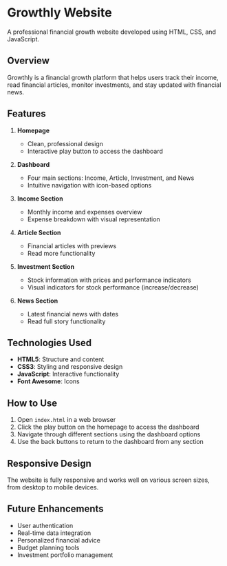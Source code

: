 # Growthly Website

A professional financial growth website developed using HTML, CSS, and JavaScript.

## Overview

Growthly is a financial growth platform that helps users track their income, read financial articles, monitor investments, and stay updated with financial news.

## Features

1. **Homepage**
   - Clean, professional design
   - Interactive play button to access the dashboard

2. **Dashboard**
   - Four main sections: Income, Article, Investment, and News
   - Intuitive navigation with icon-based options

3. **Income Section**
   - Monthly income and expenses overview
   - Expense breakdown with visual representation

4. **Article Section**
   - Financial articles with previews
   - Read more functionality

5. **Investment Section**
   - Stock information with prices and performance indicators
   - Visual indicators for stock performance (increase/decrease)

6. **News Section**
   - Latest financial news with dates
   - Read full story functionality

## Technologies Used

- **HTML5**: Structure and content
- **CSS3**: Styling and responsive design
- **JavaScript**: Interactive functionality
- **Font Awesome**: Icons

## How to Use

1. Open `index.html` in a web browser
2. Click the play button on the homepage to access the dashboard
3. Navigate through different sections using the dashboard options
4. Use the back buttons to return to the dashboard from any section

## Responsive Design

The website is fully responsive and works well on various screen sizes, from desktop to mobile devices.

## Future Enhancements

- User authentication
- Real-time data integration
- Personalized financial advice
- Budget planning tools
- Investment portfolio management 